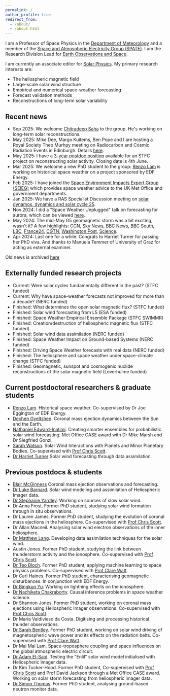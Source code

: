 ```yaml
---
permalink: /
author_profile: true
redirect_from: 
  - /about/
  - /about.html
---
```

I am a Professor of Space Physics in the [Department of Meteorology](https://research.reading.ac.uk/meteorology/ "Department of Meteorology") and a member of the [Space and Atmospheric Electricity Group (SPATE)](https://research.reading.ac.uk/met-spate/). I am the Research Division Lead for [Earth Observations and Space](https://www.reading.ac.uk/research/themes/theme-environment/rd-earth-observation-and-space).

I am currently an associate editor for [Solar Physics](https://link.springer.com/journal/11207).
My primary research interests are:

 * The heliospheric magnetic field
 * Large-scale solar wind  structure
 * Empirical and numerical space-weather forecasting 
 * Forecast validation methods
 * Reconstructions of long-term solar variability 
 
## Recent news
* Sep 2025: We welcome [Chitradeep Saha](https://deephysics1729.github.io/) to the group. He's working on long-term solar reconstructions.
* May 2025: Mike Dee, Margo Kuitems, Ben Pope and I are hosting a Royal Society Theo Murhpy meeting on Radiocarbon and Cosmic Radiation Events in Edinburgh. Details [here](https://royalsociety.org/science-events-and-lectures/2025/05/radiocarbon/).
* May 2025: I have a [3-year postdoc position](https://jobs.reading.ac.uk/Job/JobDetail?JobId=24362) available for an STFC project on reconstructing solar activity. Closing date is 4th June.
* Mar 2025: We welcome a new PhD student to the group: [Renzo Lam](https://research.reading.ac.uk/meteorology/people/pak-yin-renzo-lam/) is working on historical space weather on a project sponsored by EDF Energy.
* Feb 2025: I have joined the [Space Environment Impacts Expert Group (SEIEG)](https://www.bas.ac.uk/science/science-and-society/space-environment-impact-expert-group/) which provides space weather advice to the UK Met Office and government departments.
* Jan 2025: We have a RAS Specialist Discussion meeting on [solar dynamos, dynamics and solar cycle 25](https://ras.ac.uk/events-and-meetings/ras-meetings/dynamos-dynamics-and-solar-cycle-cycle-25-maximum).
* Nov 2024: I did a "Space Weather Unplugged" talk on forecasting for aurora, which can be viewed [here](https://www.youtube.com/watch?v=8YAFMgLAsJw). 
* May 2024: The mid-May G5 geomagnetic storm was a bit exciting, wasn't it? A few highlights: [CCN](https://twitter.com/kimbrunhuber/status/1789233802931257640), [Sky News](https://news.sky.com/story/northern-lights-visible-across-large-swathes-of-england-and-wales-as-severe-solar-storm-hits-13132757#:~:text=The%20impressive%20Aurora%20Borealis%2C%20usually,and%2C%20unusually%2C%20southern%20England.), [BBC News](https://mms.tveyes.com/Transcript.asp?StationID=800&DateTime=5%2F11%2F2024+10%3A38%3A50+AM&u=286111&e=true&t=False&aln=), [BBC South](https://mms.tveyes.com/Transcript.asp?StationID=6225&DateTime=5%2F11%2F2024+5%3A29%3A51+PM&u=286111&e=true&t=False&aln=), [LBC](https://mms.tveyes.com/Transcript.asp?StationID=11505&DateTime=5%2F10%2F2024+7%3A45%3A55+PM&u=286111&e=true&t=False&aln=), [France24](https://www.france24.com/en/live-news/20240510-solar-storm-could-bring-auroras-power-and-telecoms-disruptions), [CGTN](https://www.youtube.com/watch?v=lVZwjR9pdGk), [Washington Post](https://www.washingtonpost.com/weather/2024/05/14/northern-lights-aurora-next-extreme/), [Science](https://www.science.org/content/article/extreme-solar-storm-generated-auroras-and-surprise).
* Apr 2024: Last one for a while: Congrats to Harriet Turner for passing her PhD viva. And thanks to Manuela Temmer of University of Graz for acting as external examiner.

Old news is archived [here](/_pages/oldnews.html)

## Externally funded research projects

* Current: Were solar cycles fundamentally different in the past? (STFC funded)
* Current: Why have space-weather forecasts not improved for more than a decade? (NERC funded)
* Finished: What determines the open solar magnetic flux? (STFC funded)
* Finished: Solar wind forecasting from L5 (ESA funded)
* Finished: Space Weather Empirical Ensemble Package (STFC SWIMMR)
* Finished: Creation/destruction of heliospheric magnetic flux (STFC funded)
* Finished: Solar wind data assimilation (NERC funded)
* Finished: Space Weather Impact on Ground-based Systems (NERC funded)
* Finished: Driving Space Weather forecasts with real data (NERC funded)
* Finished: The heliosphere and space weather under space-climate change (STFC funded)
* Finished: Geomagnetic, sunspot and cosmogenic nuclide reconstructions of the solar magnetic field (Leverhulme funded)

## Current postdoctoral researchers & graduate students

* [Renzo Lam](https://research.reading.ac.uk/meteorology/people/pak-yin-renzo-lam/). Historical space weather. Co-supervised by Dr Joe Eggington of EDF Energy.
* [Dechen Gyeltshen](https://research.reading.ac.uk/meteorology/people/dechen-gyeltshen/). Coronal mass ejection dynamics between the Sun and the Earth.
* [Nathaniel Edward-Inatimi](https://research.reading.ac.uk/meteorology/people/nathaniel-edward-inatimi/). Creating smarter ensembles for probabilistic solar wind forecasting. Met Office CASE award with Dr Mike Marsh and Dr Siegfried Gonzi.
* [Sarah Watson](https://research.reading.ac.uk/meteorology/people/sarah-watson/). Solar Wind Interactions with Planets and Minor Planetary Bodies. Co-supervised with [Prof Chris Scott](https://research.reading.ac.uk/meteorology/people/christopher-scott-formerly-davis/).
* [Dr Harriet Turner](https://research.reading.ac.uk/meteorology/people/harriet-turner/) Solar wind forecasting through data assimilation.


## Previous postdocs & students
* [Blair McGinness](https://research.reading.ac.uk/meteorology/people/blair-mcginness/) Coronal mass ejection observations and forecasting.
* [Dr Luke Barnard](http://www.met.reading.ac.uk/~yq904481/home/). Solar wind modeling and assimilation of Heliospheric Imager data.
* [Dr Stephanie Yardley](https://stephyardley.com/). Working on sources of slow solar wind.
* Dr Anna Frost. Former PhD student, studying solar wind formation through in situ observations. 
* Dr Lauren James. Former PhD student, studying the evolution of coronal mass ejections in the heliosphere. Co-supervised with [Prof Chris Scott](https://research.reading.ac.uk/meteorology/people/christopher-scott-formerly-davis/).
* Dr Allan Macneil. Analysing solar wind electron observations of the inner heliosphere.
* [Dr Matthew Lang](https://scholar.google.co.uk/citations?user=rG9RdRoAAAAJ&hl=en). Developing data assimilation techniques for the solar wind.
* Austin Jones. Former PhD student, studying the link between thunderstorm activity and the ionosphere. Co-supervised with [Prof Chris Scott](https://research.reading.ac.uk/meteorology/people/christopher-scott-formerly-davis/).
* [Dr Teo Bloch](https://www.linkedin.com/in/t%C3%A9o-bloch-891362149). Former PhD student, applying machine learning to space physics problems. Co-supervised with [Prof Clare Watt](https://www.northumbria.ac.uk/about-us/our-staff/w/clare-watt/).
* Dr Carl Haines. Former PhD student, characterising geomagnetic disturbances. In conjunction with EDF Energy.
* [Dr Bingkun Yu](https://scholar.google.com.sg/citations?user=gbsKteQAAAAJ&hl=zh-CN). Working on lightning effects on the ionosphere.
* [Dr Nachiketa Chakraborty](https://www.reading.ac.uk/computer-science/staff/dr-nachiketa-chakraborty). Causal inference problems in space weather science.
* Dr Shannon Jones. Former PhD student, working on coronal mass ejections using Heliospheric Imager observations. Co-supervised with [Prof Chris Scott](https://research.reading.ac.uk/meteorology/people/christopher-scott-formerly-davis/).
* Dr Maria Valdivieso da Costa. Digitising and processing historical thunder observations.
* [Dr Sarah Bentley](https://www.northumbria.ac.uk/about-us/our-staff/b/sarah-bentley/). Former PhD student, working on solar wind driving of magnetospheric wave power and its effects on the radiation belts. Co-supervised with [Prof Clare Watt](https://www.northumbria.ac.uk/about-us/our-staff/w/clare-watt/).
* Dr Mai Mai Lam. Space-troposphere coupling and space influences on the global atmospheric electric circuit.
* [Dr Adam El-Said](https://scholar.google.com/citations?user=SiHYU20AAAAJ&hl=en).  Testing the "Enlil" solar wind model initialised with Heliospheric Imager data.
* Dr Kim Tucker-Hood. Former PhD student, Co-supervised with [Prof Chris Scott](https://research.reading.ac.uk/meteorology/people/christopher-scott-formerly-davis/) and Prof David Jackson through a Met Office CASE award. Working on solar storm forecasting from heliospheric imager data.
* [Dr Simon Thomas](https://scholar.google.co.uk/citations?user=BMKKYicAAAAJ&hl=en). Former PhD student, analysing ground-based neutron monitor data.


